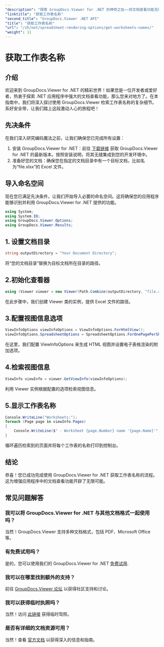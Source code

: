 ```yaml
---
"description": "探索 GroupDocs.Viewer for .NET 的神奇之处——将文档查看功能无缝集成到您的应用程序中。立即免费试用！"
"linktitle": "获取工作表名称"
"second_title": "GroupDocs.Viewer .NET API"
"title": "获取工作表名称"
"url": "/zh/net/spreadsheet-rendering-options/get-worksheets-names/"
"weight": 11
---
```


# 获取工作表名称

## 介绍
欢迎来到 GroupDocs.Viewer for .NET 的精彩世界！如果您是一位开发者或爱好者，热衷于探索 .NET 应用程序中强大的文档查看功能，那么您来对地方了。在本指南中，我们将深入探讨使用 GroupDocs.Viewer 检索工作表名称的复杂细节。系好安全带，让我们踏上这段激动人心的旅程吧！
## 先决条件
在我们深入研究编码魔法之前，让我们确保您已完成所有设置：
1. 安装 GroupDocs.Viewer for .NET：前往 [下载链接](https://releases.groupdocs.com/viewer/net/) 获取 GroupDocs.Viewer for .NET 的最新版本。按照安装说明，将其无缝集成到您的开发环境中。
2. 准备好您的文档：确保您在指定的文档目录中有一个目标文档，比如名为“file.xlsx”的 Excel 文件。
## 导入命名空间
现在您已满足先决条件，让我们开始导入必要的命名空间。这将确保您的应用程序能够识别并利用 GroupDocs.Viewer for .NET 提供的功能。
```csharp
using System;
using System.IO;
using GroupDocs.Viewer.Options;
using GroupDocs.Viewer.Results;
```
## 1. 设置文档目录
```csharp
string outputDirectory = "Your Document Directory";
```
将“您的文档目录”替换为目标文档所在目录的路径。
## 2.初始化查看器
```csharp
using (Viewer viewer = new Viewer(Path.Combine(outputDirectory, "file.xlsx")))
```
在此步骤中，我们创建 Viewer 类的实例，提供 Excel 文件的路径。
## 3.配置视图信息选项
```csharp
ViewInfoOptions viewInfoOptions = ViewInfoOptions.ForHtmlView();
viewInfoOptions.SpreadsheetOptions = SpreadsheetOptions.ForOnePagePerSheet();
```
在这里，我们配置 ViewInfoOptions 来生成 HTML 视图并设置电子表格渲染的附加选项。
## 4.检索视图信息
```csharp
ViewInfo viewInfo = viewer.GetViewInfo(viewInfoOptions);
```
利用 Viewer 实例根据配置的选项检索视图信息。
## 5.显示工作表名称
```csharp
Console.WriteLine("Worksheets:");
foreach (Page page in viewInfo.Pages)
{
    Console.WriteLine($" - Worksheet {page.Number} name '{page.Name}'");
}
```
循环遍历检索到的页面并将每个工作表的名称打印到控制台。
## 结论
恭喜！您已成功完成使用 GroupDocs.Viewer for .NET 获取工作表名称的流程。这为增强应用程序中的文档查看功能开辟了无限可能。
## 常见问题解答
### 我可以将 GroupDocs.Viewer for .NET 与其他文档格式一起使用吗？
当然！GroupDocs.Viewer 支持多种文档格式，包括 PDF、Microsoft Office 等。
### 有免费试用吗？
是的，您可以使用我们的 GroupDocs.Viewer for .NET [免费试用](https://releases。groupdocs.com/).
### 我可以在哪里找到额外的支持？
前往 [GroupDocs.Viewer 论坛](https://forum.groupdocs.com/c/viewer/9) 以获得社区支持和讨论。
### 我可以获得临时执照吗？
当然！访问 [此链接](https://purchase.groupdocs.com/temporary-license/) 获得临时驾照。
### 是否有详细的文档资源可用？
当然！查看 [官方文档](https://tutorials.groupdocs.com/viewer/net/) 以获得深入的信息和指南。